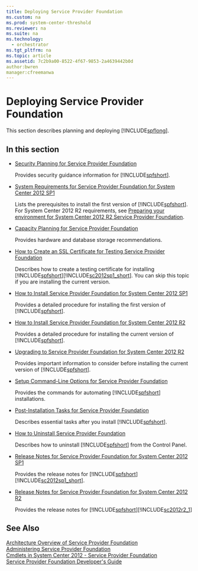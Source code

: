 ```yaml
---
title: Deploying Service Provider Foundation
ms.custom: na
ms.prod: system-center-threshold
ms.reviewer: na
ms.suite: na
ms.technology: 
  - orchestrator
ms.tgt_pltfrm: na
ms.topic: article
ms.assetid: 7c2b9a00-8522-4f67-9853-2a4639442b0d
author:bwren
manager:cfreemanwa
---
```

# Deploying Service Provider Foundation
This section describes planning and deploying [!INCLUDE[spflong](../../spf/Deploy/includes/spflong_md.md)].  
  
## In this section  
  
-   [Security Planning for Service Provider Foundation](../../spf/Deploy/Security-Planning-for-Service-Provider-Foundation.md)  
  
    Provides security guidance information for [!INCLUDE[spfshort](../../spf/Deploy/includes/spfshort_md.md)].  
  
-   [System Requirements for Service Provider Foundation for System Center 2012 SP1](../../spf/Deploy/System-Requirements-for-Service-Provider-Foundation-for-System-Center-2012-SP1.md)  
  
    Lists the prerequisites to install the first version of [!INCLUDE[spfshort](../../spf/Deploy/includes/spfshort_md.md)]. For System Center 2012 R2 requirements, see [Preparing your environment for System Center 2012 R2 Service Provider Foundation](assetId:///f7c87718-29bb-4fdd-8e2d-82c81936b346).  
  
-   [Capacity Planning for Service Provider Foundation](../../spf/Deploy/Capacity-Planning-for-Service-Provider-Foundation.md)  
  
    Provides hardware and database storage recommendations.  
  
-   [How to Create an SSL Certificate for Testing Service Provider Foundation](../../spf/Deploy/How-to-Create-an-SSL-Certificate-for-Testing-Service-Provider-Foundation.md)  
  
    Describes how to create a testing certificate for installing [!INCLUDE[spfshort](../../spf/Deploy/includes/spfshort_md.md)][!INCLUDE[sc2012sp1_short](../../om/manage/includes/sc2012sp1_short_md.md)]. You can skip this topic if you are installing the current version.  
  
-   [How to Install Service Provider Foundation for System Center 2012 SP1](../../spf/Deploy/How-to-Install-Service-Provider-Foundation-for-System-Center-2012-SP1.md)  
  
    Provides a detailed procedure for installing the first version of [!INCLUDE[spfshort](../../spf/Deploy/includes/spfshort_md.md)].  
  
-   [How to Install Service Provider Foundation for System Center 2012 R2](../../spf/Deploy/How-to-Install-Service-Provider-Foundation-for-System-Center-2012-R2.md)  
  
    Provides a detailed procedure for installing the current version of [!INCLUDE[spfshort](../../spf/Deploy/includes/spfshort_md.md)].  
  
-   [Upgrading to Service Provider Foundation for System Center 2012 R2](../../spf/Deploy/Upgrading-to-Service-Provider-Foundation-for-System-Center-2012-R2.md)  
  
    Provides important information to consider before installing the current version of [!INCLUDE[spfshort](../../spf/Deploy/includes/spfshort_md.md)].  
  
-   [Setup Command-Line Options for Service Provider Foundation](../../spf/Deploy/Setup-Command-Line-Options-for-Service-Provider-Foundation.md)  
  
    Provides the commands for automating [!INCLUDE[spfshort](../../spf/Deploy/includes/spfshort_md.md)] installations.  
  
-   [Post-Installation Tasks for Service Provider Foundation](../../spf/Deploy/Post-Installation-Tasks-for-Service-Provider-Foundation.md)  
  
    Describes essential tasks after you install [!INCLUDE[spfshort](../../spf/Deploy/includes/spfshort_md.md)].  
  
-   [How to Uninstall Service Provider Foundation](../../spf/Deploy/How-to-Uninstall-Service-Provider-Foundation.md)  
  
    Describes how to uninstall [!INCLUDE[spfshort](../../spf/Deploy/includes/spfshort_md.md)] from the Control Panel.  
  
-   [Release Notes for Service Provider Foundation for System Center 2012 SP1](../../spf/Deploy/Release-Notes-for-Service-Provider-Foundation-for-System-Center-2012-SP1.md)  
  
    Provides the release notes for [!INCLUDE[spfshort](../../spf/Deploy/includes/spfshort_md.md)][!INCLUDE[sc2012sp1_short](../../om/manage/includes/sc2012sp1_short_md.md)].  
  
-   [Release Notes for Service Provider Foundation for System Center 2012 R2](../../spf/Deploy/Release-Notes-for-Service-Provider-Foundation-for-System-Center-2012-R2.md)  
  
    Provides the release notes for [!INCLUDE[spfshort](../../spf/Deploy/includes/spfshort_md.md)][!INCLUDE[sc2012r2_1](../../om/manage/includes/sc2012r2_1_md.md)]  
  
## See Also  
[Architecture Overview of Service Provider Foundation](../../spf/Deploy/Architecture-Overview-of-Service-Provider-Foundation.md)  
[Administering Service Provider Foundation](../../spf/Deploy/Administering-Service-Provider-Foundation.md)  
[Cmdlets in System Center 2012 \- Service Provider Foundation](http://go.microsoft.com/fwlink/p/?LinkId=263677)  
[Service Provider Foundation Developer's Guide](http://go.microsoft.com/fwlink/p/?LinkID=263700)  
  
